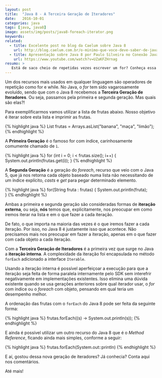 ```yaml
---
layout: post
title:  "Java 8 - A Terceira Geração de Iteradores"
date:   2016-10-01
categories: java
tags: [java, java8]
image: assets/img/posts/java8-foreach-iterator.png
keywords:
related:
  - title: Excelente post no blog da Caelum sobre Java 8 
    url: http://blog.caelum.com.br/o-minimo-que-voce-deve-saber-de-java-8/
  - title: Apresentação sobre Java 8 por Paulo Silveira no Conexão Java 2014
    url: https://www.youtube.com/watch?v=UZaKFZHrnag
resumo: >
   Está de saco cheio de repetidas vezes escrever um for? Conheça essa novidade do Java 8 e nunca mais escreva uma iteração na sua vida! 
---
```


Um dos recursos mais usados em qualquer linguagem são operadores de repetição como for e while. No Java, o _for_ tem sido vagarosamente evoluído, sendo que com o Java 8 recebemos a __Terceira Geração de Iteradores__. Ou seja, passamos pela primeira e segunda geração. Mas quais são elas?!

Para exemplificarmos vamos utilizar a lista de frutas abaixo. Nosso objetivo é iterar sobre esta lista e imprimir as frutas.

{% highlight java %}
List<String> frutas = Arrays.asList("banana", "maça", "limão");
{% endhighlight %}

A __Primeira Geração__ é o famoso for com índice, carinhosamente comumente chamado de `ì`.

{% highlight java %}
for (int i = 0; i < frutas.size(); i++) {
  System.out.println(frutas.get(i));
}
{% endhighlight %}

A __Segunda Geração__ é a geração do _foreach_, recurso que veio com o Java 5, que já nos retorna cada objeto baseado numa lista não necessitando de um índice explícito, _casts_ e _get_ para pegar determinado elemento.

{% highlight java %}
for(String fruta : frutas) {
  System.out.println(fruta);	
}
{% endhighlight %}

Ambas a primeira e segunda geração são consideradas formas de __iteração externa__, ou seja, **nós** temos que, explicitamente, nos preocupar em como iremos iterar na lista e em o que fazer a cada iteração.

De fato, o que importa na maioria das vezes é o que iremos fazer a cada iteração. Por isso, no Java 8 é justamente isso que acontece. Não precisamos mais nos preocupar em fazer a iteração, apenas em o que fazer com cada objeto a cada iteração.

Com a __Terceira Geração de Iteradores__ é a primeira vez que surge no Java a __iteração interna__. A complexidade da iteração foi encapsulada no método `forEach` adicionado a interface `Iterable`. 

Usando a iteração interna é possível aperfeiçoar a execução para que a iteração seja feita de forma paralela internamente pelo SDK sem interefrir negativamente em implementações existentes. Isso elimina uma dúvida existente quando se usa gerações anteriores sobre qual iterador usar, o _for_ com índice ou o _foreach_ com objeto, pensando em qual teria um desempenho melhor.

A ordenação das frutas com o `forEach` do Java 8 pode ser feita da seguinte forma:

{% highlight java %}
frutas.forEach((s) -> System.out.println(s));
{% endhighlight %}

E ainda é possível utilizar um outro recurso do Java 8 que é o *Method Reference*, ficando ainda mais simples, conforme a seguir:

{% highlight java %}
frutas.forEach(System.out::println)
{% endhighlight %}

E aí, gostou dessa nova geração de iteradores? Já conhecia? Conta aqui nos comentários.

Até mais!